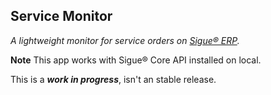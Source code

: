 ## Service Monitor

_A lightweight monitor for service orders on [Sigue® ERP](https://sigue.cl)._

**Note**
This app works with Sigue® Core API installed on local.

This is a **_work in progress_**, isn't an stable release.

